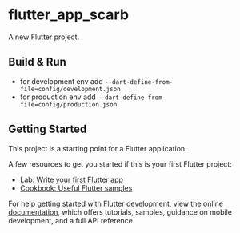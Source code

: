 # flutter_app_scarb

A new Flutter project.

## Build & Run
  - for development env add ```--dart-define-from-file=config/development.json```
  - for production env add ```--dart-define-from-file=config/production.json```

## Getting Started

This project is a starting point for a Flutter application.

A few resources to get you started if this is your first Flutter project:

- [Lab: Write your first Flutter app](https://docs.flutter.dev/get-started/codelab)
- [Cookbook: Useful Flutter samples](https://docs.flutter.dev/cookbook)

For help getting started with Flutter development, view the
[online documentation](https://docs.flutter.dev/), which offers tutorials,
samples, guidance on mobile development, and a full API reference.

